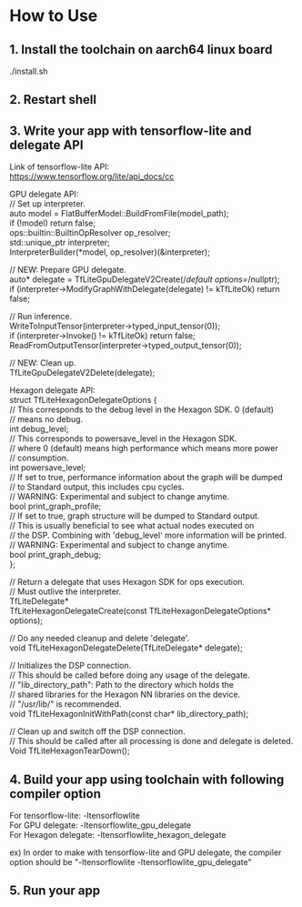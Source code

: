 # How to Use

## 1. Install the toolchain on aarch64 linux board

./install.sh


## 2. Restart shell


## 3. Write your app with tensorflow-lite and delegate API

Link of tensorflow-lite API:  
https://www.tensorflow.org/lite/api_docs/cc

GPU delegate API:  
// Set up interpreter.  
auto model = FlatBufferModel::BuildFromFile(model_path);  
if (!model) return false;  
ops::builtin::BuiltinOpResolver op_resolver;  
std::unique_ptr<Interpreter> interpreter;  
InterpreterBuilder(*model, op_resolver)(&interpreter);  

// NEW: Prepare GPU delegate.  
auto* delegate = TfLiteGpuDelegateV2Create(/*default options=*/nullptr);  
if (interpreter->ModifyGraphWithDelegate(delegate) != kTfLiteOk) return false;  

// Run inference.  
WriteToInputTensor(interpreter->typed_input_tensor<float>(0));  
if (interpreter->Invoke() != kTfLiteOk) return false;  
ReadFromOutputTensor(interpreter->typed_output_tensor<float>(0));  

// NEW: Clean up.  
TfLiteGpuDelegateV2Delete(delegate);  

Hexagon delegate API:  
struct TfLiteHexagonDelegateOptions {  
  // This corresponds to the debug level in the Hexagon SDK. 0 (default)  
  // means no debug.  
  int debug_level;  
  // This corresponds to powersave_level in the Hexagon SDK.  
  // where 0 (default) means high performance which means more power  
  // consumption.  
  int powersave_level;  
  // If set to true, performance information about the graph will be dumped  
  // to Standard output, this includes cpu cycles.  
  // WARNING: Experimental and subject to change anytime.  
  bool print_graph_profile;  
  // If set to true, graph structure will be dumped to Standard output.  
  // This is usually beneficial to see what actual nodes executed on  
  // the DSP. Combining with 'debug_level' more information will be printed.  
  // WARNING: Experimental and subject to change anytime.  
  bool print_graph_debug;  
};  

// Return a delegate that uses Hexagon SDK for ops execution.  
// Must outlive the interpreter.  
TfLiteDelegate*  
TfLiteHexagonDelegateCreate(const TfLiteHexagonDelegateOptions* options);  

// Do any needed cleanup and delete 'delegate'.  
void TfLiteHexagonDelegateDelete(TfLiteDelegate* delegate);  

// Initializes the DSP connection.  
// This should be called before doing any usage of the delegate.  
// "lib_directory_path": Path to the directory which holds the  
// shared libraries for the Hexagon NN libraries on the device.  
// "/usr/lib/" is recommended.  
void TfLiteHexagonInitWithPath(const char* lib_directory_path);  

// Clean up and switch off the DSP connection.  
// This should be called after all processing is done and delegate is deleted.  
Void TfLiteHexagonTearDown();  


## 4. Build your app using toolchain with following compiler option
For tensorflow-lite: -ltensorflowlite  
For GPU delegate: -ltensorflowlite_gpu_delegate  
For Hexagon delegate: -ltensorflowlite_hexagon_delegate  

ex) In order to make with tensorflow-lite and GPU delegate, the compiler option should be "-ltensorflowlite -ltensorflowlite_gpu_delegate"  


## 5. Run your app

